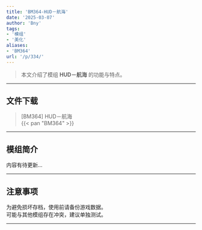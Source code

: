 ```yaml
---
title: 'BM364-HUD－航海'
date: '2025-03-07'
author: 'Bny'
tags:
- '模组'
- '美化'
aliases:
- 'BM364'
url: '/p/334/'
---
```


> 本文介绍了模组 **HUD－航海** 的功能与特点。

---

## 文件下载

> [BM364] HUD－航海  
{{< pan "BM364" >}}  

---

## 模组简介

>  
内容有待更新...  

---

## 注意事项

>  
为避免损坏存档，使用前请备份游戏数据。  
可能与其他模组存在冲突，建议单独测试。  

---

